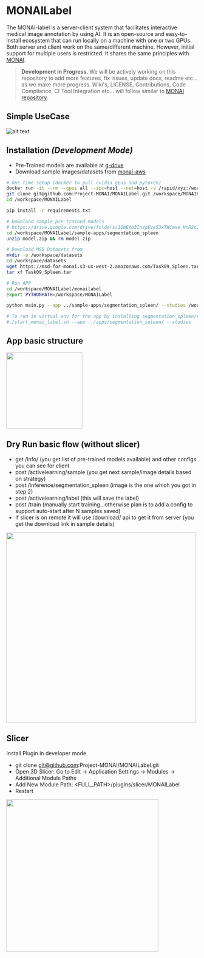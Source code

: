 # MONAILabel

The MONAI-label is a server-client system that facilitates interactive medical image annotation by using AI.
It is an open-source and easy-to-install ecosystem that can run locally on a machine with one or two GPUs.
Both server and client work on the same/different machine.  However, initial support for multiple users is restricted.
It shares the same principles with [MONAI](https://github.com/Project-MONAI).


> **Development in Progress**. 
> We will be actively working on this repository to add more features, fix issues, update docs, readme etc... 
> as we make more progress.  Wiki's, LICENSE, Contributions, Code Compliance, CI Tool Integration etc... will follow similar to [MONAI repository](https://github.com/Project-MONAI).


## Simple UseCase

![alt text](https://www.websequencediagrams.com/cgi-bin/cdraw?lz=dGl0bGUgU2ltcGxlIFVzZWNhc2UKClJlc2VhcmNoZXItPgACCjogcGlwIGluc3RhbGwgbW9uYWlsYWJlbAAWGWRldmVsb3BzIG15X2FwcApub3RlIG92ZXIgAEkMdXNpbmcgdGVtcGxhdGUgYXBwIHByb3ZpZGVzIFxuMS4gdHJhaW5cbjIuIGluZmVyIGZvciBwcmVfABMFZWQgbW9kZWxzXG4zLiBhY3RpdmUgbGVhcm4gc3RyYXRlZ2llcwCBRA1NT05BSUxhYmVsOiBzdGFydF8AgUYFXwCBRwUoAIElBiwgZGF0YXNldCkAgX4OYWRpb2xvZ2lzdDogc2hhcmUAggEGIACCAwUgc2VydmVyIGlwCgAeCy0-M0RTbGljZXI6IGNvbmZpZ3VyZQCBfwwASAxGZXcAHgdzIGFyZSBhdgCCXwVsZSB0byBzZWxlY3QgXG5uZXR3b3JrLwCBWgd5L2RldmljZSBldGMuLgoAZwgAgVwObmV4dF9zYW1wbGUoAIIgBkxlYXJuaW5nKQoAgggKAIEhDAAnBiBkZXRhaWxzAEwLAIFGCmZldGNoAE4IbG9jYWwvcmVtb3RlKQBvF3J1bgCDPwZlbmNlKGRlZXBncm93LCBhdXRvc2VnbWVudAB3GACEZAcAgkEYcnJlY3RzAB8HAIFtFnN1Ym1pdCgAhS8FAIFnDgCEBwwAhGkFKG5ldwCCJwcpCgo&s=rose)

## Installation *(Development Mode)*
 - Pre-Trained models are available at [g-drive](https://drive.google.com/drive/folders/1QNEtb3InzpEve53xTWCmxe_HnR2cImUv?usp=sharing)
 - Download sample images/datasets from [monai-aws](https://github.com/Project-MONAI/MONAI/blob/master/monai/apps/datasets.py#L213-L224)

```bash
# One time setup (docker to pull nvidia gpus and pytorch)
docker run -it --rm --gpus all --ipc=host --net=host -v /rapid/xyz:/workspace/ nvcr.io/nvidia/pytorch:21.02-py3
git clone git@github.com:Project-MONAI/MONAILabel.git /workspace/MONAILabel
cd /workspace/MONAILabel

pip install -r requirements.txt

# Download sample pre-trained models
# https://drive.google.com/drive/folders/1QNEtb3InzpEve53xTWCmxe_HnR2cImUv?usp=sharing
cd /workspace/MONAILabel/sample-apps/segmentation_spleen
unzip model.zip && rm model.zip

# Download MSD Datasets from
mkdir -p /workspace/datasets
cd /workspace/datasets
wget https://msd-for-monai.s3-us-west-2.amazonaws.com/Task09_Spleen.tar
tar xf Task09_Spleen.tar

# Run APP
cd /workspace/MONAILabel/monailabel
export PYTHONPATH=/workspace/MONAILabel

python main.py --app ../sample-apps/segmentation_spleen/ --studies /workspace/datasets/Task09_Spleen/imagesTr

# To run in virtual env for the app by installing segmentation_spleen/requirements.txt
#./start_monai_label.sh --app ../apps/segmentation_spleen/ --studies
```

## App basic structure

<img src="https://user-images.githubusercontent.com/7339051/114428020-98cdaf80-9bb3-11eb-8010-40f47d1afcd6.png" width="200"/>

## Dry Run basic flow (without slicer)

- get /info/ (you get list of pre-trained models available) and other configs you can see for client
- post /activelearning/sample (you get next sample/image details based on strategy)
- post /inference/segmentation_spleen (image is the one which you got in step 2)
- post /activelearning/label (this will save the label)
- post /train (manually start training.. otherwise plan is to add a config to support auto-start after N samples saved)
- If slicer is on remote it will use /download/ api to get it from server (you get the download link in sample details)

<img src="https://user-images.githubusercontent.com/7339051/115477603-31ab9d00-a23c-11eb-85f0-0b8ac374a9a0.png" width="500"/>


## Slicer

Install Plugin in developer mode

- git clone git@github.com:Project-MONAI/MONAILabel.git
- Open 3D Slicer: Go to Edit -> Application Settings -> Modules -> Additional Module Paths
- Add New Module Path: <FULL_PATH>/plugins/slicer/MONAILabel
- Restart

<img src="https://user-images.githubusercontent.com/7339051/115478017-1725f380-a23d-11eb-9b60-19638187b8e6.png" width="400"/>
